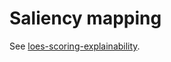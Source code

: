 # Saliency mapping

See [loes-scoring-explainability](https://github.com/DCAN-Labs/loes-scoring-explainability/).
